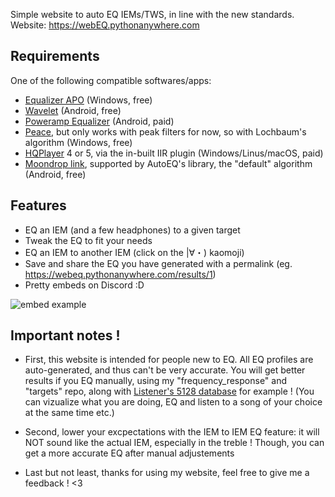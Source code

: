 Simple website to auto EQ IEMs/TWS, in line with the new standards.  
Website: https://webEQ.pythonanywhere.com

## Requirements
One of the following compatible softwares/apps:
- [Equalizer APO](https://sourceforge.net/projects/equalizerapo/) (Windows, free)
- [Wavelet](https://play.google.com/store/apps/details?id=com.pittvandewitt.wavelet) (Android, free)
- [Poweramp Equalizer](https://play.google.com/store/apps/details?id=com.maxmpz.equalizer) (Android, paid)
- [Peace](https://sourceforge.net/projects/peace-equalizer-apo-extension/), but only works with peak filters for now, so with Lochbaum's algorithm (Windows, free)
- [HQPlayer](https://signalyst.com/consumer/) 4 or 5, via the in-built IIR plugin (Windows/Linus/macOS, paid)
- [Moondrop link](https://moondroplab.com/en/download), supported by AutoEQ's library, the "default" algorithm (Android, free)

## Features
- EQ an IEM (and a few headphones) to a given target
- Tweak the EQ to fit your needs
- EQ an IEM to another IEM (click on the |∀・) kaomoji)
- Save and share the EQ you have generated with a permalink (eg. https://webeq.pythonanywhere.com/results/1)
- Pretty embeds on Discord :D
  
![embed example](https://cdn.discordapp.com/attachments/1193547778689863682/1234944924487778344/embed_example.png?ex=66329396&is=66314216&hm=3651bb4925cfdfec112f938c214622d4474665b3c1320d26a75e16af1e3138c1&)

## Important notes !
- First, this website is intended for people new to EQ. All EQ profiles are auto-generated, and thus can't be very accurate. You will get better results if you EQ manually, using my "frequency_response" and "targets" repo, along with [Listener's 5128 database](https://listener800.github.io/5128) for example ! (You can vizualize what you are doing, EQ and listen to a song of your choice at the same time etc.)

- Second, lower your excpectations with the IEM to IEM EQ feature: it will NOT sound like the actual IEM, especially in the treble ! Though, you can get a more accurate EQ after manual adjustements

- Last but not least, thanks for using my website, feel free to give me a feedback ! <3
